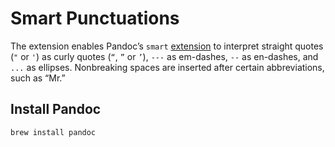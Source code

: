 # Smart Punctuations

The extension enables Pandoc’s `smart` [extension](https://pandoc.org/MANUAL.html#extension-smart) to interpret straight quotes (`"` or `'`) as curly quotes (`“`, `”` or `’`), `---` as em-dashes, `--` as en-dashes, and `...` as ellipses. Nonbreaking spaces are inserted after certain abbreviations, such as “Mr.”

## Install Pandoc

```shell
brew install pandoc
```
